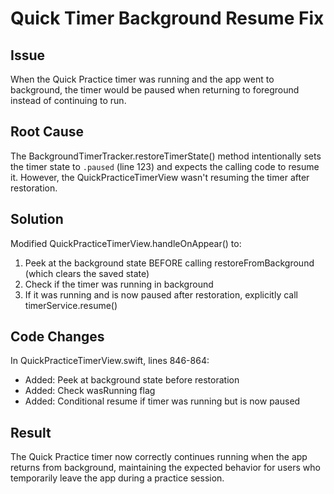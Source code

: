 # Quick Timer Background Resume Fix

## Issue
When the Quick Practice timer was running and the app went to background, the timer would be paused when returning to foreground instead of continuing to run.

## Root Cause
The BackgroundTimerTracker.restoreTimerState() method intentionally sets the timer state to `.paused` (line 123) and expects the calling code to resume it. However, the QuickPracticeTimerView wasn't resuming the timer after restoration.

## Solution
Modified QuickPracticeTimerView.handleOnAppear() to:
1. Peek at the background state BEFORE calling restoreFromBackground (which clears the saved state)
2. Check if the timer was running in background
3. If it was running and is now paused after restoration, explicitly call timerService.resume()

## Code Changes
In QuickPracticeTimerView.swift, lines 846-864:
- Added: Peek at background state before restoration
- Added: Check wasRunning flag
- Added: Conditional resume if timer was running but is now paused

## Result
The Quick Practice timer now correctly continues running when the app returns from background, maintaining the expected behavior for users who temporarily leave the app during a practice session.